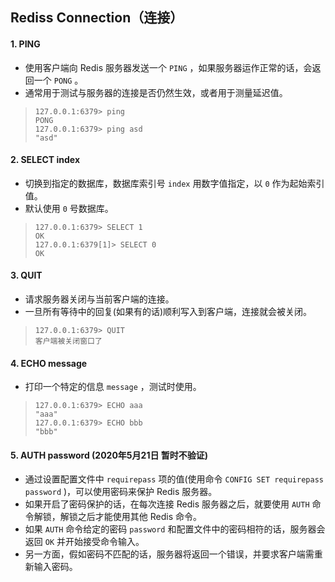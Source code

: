 ## Rediss Connection（连接）

#### 1. **PING**

- 使用客户端向 Redis 服务器发送一个 `PING` ，如果服务器运作正常的话，会返回一个 `PONG` 。
- 通常用于测试与服务器的连接是否仍然生效，或者用于测量延迟值。

> ```
> 127.0.0.1:6379> ping
> PONG
> 127.0.0.1:6379> ping asd
> "asd"
> ```



#### 2. **SELECT index**

- 切换到指定的数据库，数据库索引号 `index` 用数字值指定，以 `0` 作为起始索引值。
- 默认使用 `0` 号数据库。

> ```
> 127.0.0.1:6379> SELECT 1
> OK
> 127.0.0.1:6379[1]> SELECT 0
> OK
> ```



#### 3. **QUIT**

- 请求服务器关闭与当前客户端的连接。
- 一旦所有等待中的回复(如果有的话)顺利写入到客户端，连接就会被关闭。

> ```
> 127.0.0.1:6379> QUIT
> 客户端被关闭窗口了
> ```



#### 4. **ECHO message**

- 打印一个特定的信息 `message` ，测试时使用。

> ```
> 127.0.0.1:6379> ECHO aaa
> "aaa"
> 127.0.0.1:6379> ECHO bbb
> "bbb"
> ```



#### 5. **AUTH password (2020年5月21日 暂时不验证)**

- 通过设置配置文件中 `requirepass` 项的值(使用命令 `CONFIG SET requirepass password` )，可以使用密码来保护 Redis 服务器。
- 如果开启了密码保护的话，在每次连接 Redis 服务器之后，就要使用 `AUTH` 命令解锁，解锁之后才能使用其他 Redis 命令。
- 如果 `AUTH` 命令给定的密码 `password` 和配置文件中的密码相符的话，服务器会返回 `OK` 并开始接受命令输入。
- 另一方面，假如密码不匹配的话，服务器将返回一个错误，并要求客户端需重新输入密码。

